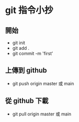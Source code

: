 # git 指令小抄

## 開始

- git init
- git add .
- git commit -m 'first'

## 上傳到 github

- git push origin master 或 main

## 從 github 下載

- git pull origin master 或 main
